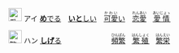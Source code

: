 <kbd><img src="https://glyphwiki.org/glyph/u611b.svg" width="26" height="26" alt="愛"></kbd>
<kbd>アイ</kbd>
[**め**でる](https://jisho.org/search/めでる)　[**いと**しい](https://jisho.org/search/いとしい)　[<ruby>可愛<rt>かわい</rt></ruby>い](https://jisho.org/search/可愛い)　[<ruby>恋愛<rt>れんあい</rt></ruby>](https://jisho.org/search/恋愛)　[<ruby>愛情<rt>あいじょゝ</rt></ruby>](https://jisho.org/search/愛情)

<kbd><img src="https://glyphwiki.org/glyph/u7e41.svg" width="26" height="26" alt="繁"></kbd>
<kbd>ハン</kbd>
[**しげ**る](https://jisho.org/search/しげる)　　　　　　　[<ruby>頻繁<rt>ひんぱん</rt></ruby>](https://jisho.org/search/頻繁)　[<ruby>繁殖<rt>はんしょく</rt></ruby>](https://jisho.org/search/繁殖)　[<ruby>繁栄<rt>はんえい</rt></ruby>](https://jisho.org/search/繁栄)


